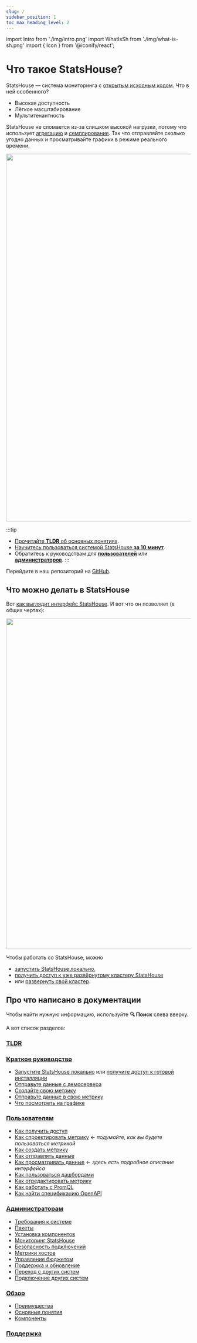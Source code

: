 ```yaml
---
slug: /
sidebar_position: 1
toc_max_heading_level: 2
---
```


import Intro from './img/intro.png'
import WhatIsSh from './img/what-is-sh.png'
import { Icon } from '@iconify/react';


# Что такое StatsHouse?

StatsHouse — система мониторинга с [открытым исходным кодом](https://github.com/VKCOM/statshouse). Что в ней особенного?

* Высокая доступность
* Лёгкое масштабирование
* Мультитенантность

StatsHouse не сломается из-за слишком
высокой нагрузки, потому что использует [агрегацию](overview/concepts.md#агрегация) и
[семплирование](overview/concepts.md#семплирование).
Так что отправляйте сколько угодно данных и просматривайте графики в режиме реального времени.

<img src={WhatIsSh} width="1000"/>

:::tip
* [Прочитайте **TLDR** об основных понятиях](tldr.md).
* [Научитесь пользоваться системой StatsHouse **за 10 минут**](quick-start.md).
* Обратитесь к руководствам для [**пользователей**](guides/access-cluster.md) или [**администраторов**](admin/sys-req.md).
  :::

Перейдите в наш репозиторий на [<Icon icon="octicon:mark-github-24" /> GitHub](https://github.com/VKCOM/statshouse).

## Что можно делать в StatsHouse

Вот [как выглядит интерфейс StatsHouse](guides/view-graph.md). И вот что он позволяет (в общих чертах):

<img src={Intro} width="900"/>

Чтобы работать со StatsHouse, можно
- [запустить StatsHouse локально](quick-start.md),
- [получить доступ к уже развёрнутому кластеру StatsHouse](guides/access-cluster.md)
- или [развернуть свой кластер](admin/install.md).

## Про что написано в документации

Чтобы найти нужную информацию, используйте **🔍 Поиск** слева вверху.

А вот список разделов:

### [TLDR](tldr.md)

### [Краткое руководство](quick-start.md)

* [Запустите StatsHouse локально](quick-start.md#запустите-statshouse-локально) или
  [получите доступ к готовой инсталляции](quick-start.md#получите-доступ)
* [Отправьте данные с демосервера](quick-start.md#отправьте-данные-с-демосервера)
* [Создайте свою метрику](quick-start.md#создайте-свою-метрику)
* [Отправьте данные в свою метрику](quick-start.md#отправьте-данные-в-свою-метрику)
* [Что посмотреть на графике](quick-start.md#что-посмотреть-на-графике)

### [Пользователям](guides/access-cluster.md)

* [Как получить доступ](guides/access-cluster.md)
* [Как спроектировать метрику](guides/design-metric.md) <text className="orange-text">← _подумайте, как вы будете
  пользоваться метрикой_</text>
* [Как создать метрику](guides/create-metric.md)
* [Как отправлять данные](guides/send-data.md)
* [Как просматривать данные](guides/view-graph.md) <text className="orange-text">← _здесь есть подробное описание
  интерфейса_</text>
* [Как пользоваться дашбордами](guides/dashboards.md)
* [Как отредактировать метрику](guides/edit-metrics.md)
* [Как работать с PromQL](guides/query-wth-promql.md)
* [Как найти спецификацию OpenAPI](guides/openapi.md)

### [Администраторам](admin/sys-req.md)

* [Требования к системе](admin/sys-req.md)
* [Пакеты](admin/packages.md)
* [Установка компонентов](admin/install.md)
* [Мониторинг StatsHouse](admin/monitor.md)
* [Безопасность подключений](admin/security.md)
* [Метрики хостов](admin/host-metrics.md)
* [Управление бюджетом](admin/manage-budgets.md)
* [Поддержка и обновление](admin/maintain-upgrade.md)
* [Переход с других систем](admin/migrating.md)
* [Подключение других систем](admin/integrations.md)

### [Обзор](overview/features.md)

* [Преимущества](overview/features.md)
* [Основные понятия](overview/concepts.md)
* [Компоненты](overview/components.md)

### [Поддержка](support.md)
